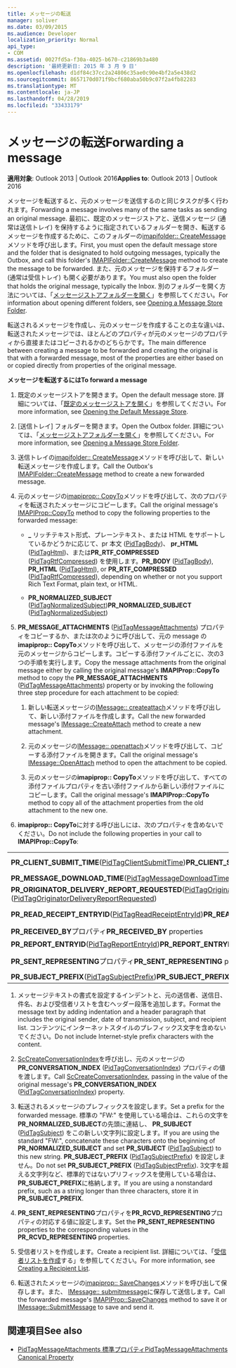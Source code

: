 ```yaml
---
title: メッセージの転送
manager: soliver
ms.date: 03/09/2015
ms.audience: Developer
localization_priority: Normal
api_type:
- COM
ms.assetid: 0027fd5a-f30a-4025-b670-c21869b3a480
description: '最終更新日: 2015 年 3 月 9 日'
ms.openlocfilehash: d1df84c37cc2a24806c35ae0c90e4bf2a5e438d2
ms.sourcegitcommit: 8657170d071f9bcf680aba50b9c07f2a4fb82283
ms.translationtype: MT
ms.contentlocale: ja-JP
ms.lasthandoff: 04/28/2019
ms.locfileid: "33433179"
---
```

# <a name="forwarding-a-message"></a><span data-ttu-id="16d7c-103">メッセージの転送</span><span class="sxs-lookup"><span data-stu-id="16d7c-103">Forwarding a message</span></span>

<span data-ttu-id="16d7c-104">**適用対象**: Outlook 2013 | Outlook 2016</span><span class="sxs-lookup"><span data-stu-id="16d7c-104">**Applies to**: Outlook 2013 | Outlook 2016</span></span> 
  
<span data-ttu-id="16d7c-105">メッセージを転送すると、元のメッセージを送信するのと同じタスクが多く行われます。</span><span class="sxs-lookup"><span data-stu-id="16d7c-105">Forwarding a message involves many of the same tasks as sending an original message.</span></span> <span data-ttu-id="16d7c-106">最初に、既定のメッセージストアと、送信メッセージ (通常は送信トレイ) を保持するように指定されているフォルダーを開き、転送するメッセージを作成するために、このフォルダーの[imapifolder:: CreateMessage](imapifolder-createmessage.md)メソッドを呼び出します。</span><span class="sxs-lookup"><span data-stu-id="16d7c-106">First, you must open the default message store and the folder that is designated to hold outgoing messages, typically the Outbox, and call this folder's [IMAPIFolder::CreateMessage](imapifolder-createmessage.md) method to create the message to be forwarded.</span></span> <span data-ttu-id="16d7c-107">また、元のメッセージを保持するフォルダー (通常は受信トレイ) も開く必要があります。</span><span class="sxs-lookup"><span data-stu-id="16d7c-107">You must also open the folder that holds the original message, typically the Inbox.</span></span> <span data-ttu-id="16d7c-108">別のフォルダーを開く方法については、「[メッセージストアフォルダーを開く](opening-a-message-store-folder.md)」を参照してください。</span><span class="sxs-lookup"><span data-stu-id="16d7c-108">For information about opening different folders, see [Opening a Message Store Folder](opening-a-message-store-folder.md).</span></span>
  
<span data-ttu-id="16d7c-109">転送されるメッセージを作成し、元のメッセージを作成することの主な違いは、転送されたメッセージでは、ほとんどのプロパティが元のメッセージのプロパティから直接またはコピーされるかのどちらかです。</span><span class="sxs-lookup"><span data-stu-id="16d7c-109">The main difference between creating a message to be forwarded and creating the original is that with a forwarded message, most of the properties are either based on or copied directly from properties of the original message.</span></span> 
  
<span data-ttu-id="16d7c-110">**メッセージを転送するには**</span><span class="sxs-lookup"><span data-stu-id="16d7c-110">**To forward a message**</span></span>
  
1. <span data-ttu-id="16d7c-111">既定のメッセージストアを開きます。</span><span class="sxs-lookup"><span data-stu-id="16d7c-111">Open the default message store.</span></span> <span data-ttu-id="16d7c-112">詳細については、「[既定のメッセージストアを開く](opening-the-default-message-store.md)」を参照してください。</span><span class="sxs-lookup"><span data-stu-id="16d7c-112">For more information, see [Opening the Default Message Store](opening-the-default-message-store.md).</span></span>
    
2. <span data-ttu-id="16d7c-113">[送信トレイ] フォルダーを開きます。</span><span class="sxs-lookup"><span data-stu-id="16d7c-113">Open the Outbox folder.</span></span> <span data-ttu-id="16d7c-114">詳細については、「[メッセージストアフォルダーを開く](opening-a-message-store-folder.md)」を参照してください。</span><span class="sxs-lookup"><span data-stu-id="16d7c-114">For more information, see [Opening a Message Store Folder](opening-a-message-store-folder.md).</span></span>
    
3. <span data-ttu-id="16d7c-115">送信トレイの[imapifolder:: CreateMessage](imapifolder-createmessage.md)メソッドを呼び出して、新しい転送メッセージを作成します。</span><span class="sxs-lookup"><span data-stu-id="16d7c-115">Call the Outbox's [IMAPIFolder::CreateMessage](imapifolder-createmessage.md) method to create a new forwarded message.</span></span> 
    
4. <span data-ttu-id="16d7c-116">元のメッセージの[imapiprop:: CopyTo](imapiprop-copyto.md)メソッドを呼び出して、次のプロパティを転送されたメッセージにコピーします。</span><span class="sxs-lookup"><span data-stu-id="16d7c-116">Call the original message's [IMAPIProp::CopyTo](imapiprop-copyto.md) method to copy the following properties to the forwarded message:</span></span> 
    
   - <span data-ttu-id="16d7c-117">**\_** リッチテキスト形式、プレーンテキスト、または HTML をサポートしているかどうかに応じて、pr 本文 ([PidTagBody](pidtagbody-canonical-property.md))、 **pr\_HTML** ([PidTagHtml](pidtaghtml-canonical-property.md))、または**PR_RTF_COMPRESSED** ([PidTagRtfCompressed](pidtagrtfcompressed-canonical-property.md)) を使用します。</span><span class="sxs-lookup"><span data-stu-id="16d7c-117">**PR\_BODY** ([PidTagBody](pidtagbody-canonical-property.md)), **PR\_HTML** ([PidTagHtml](pidtaghtml-canonical-property.md)), or **PR_RTF_COMPRESSED** ([PidTagRtfCompressed](pidtagrtfcompressed-canonical-property.md)), depending on whether or not you support Rich Text Format, plain text, or HTML.</span></span>
    
   - <span data-ttu-id="16d7c-118">**PR\_NORMALIZED_SUBJECT** ([PidTagNormalizedSubject](pidtagnormalizedsubject-canonical-property.md))</span><span class="sxs-lookup"><span data-stu-id="16d7c-118">**PR\_NORMALIZED_SUBJECT** ([PidTagNormalizedSubject](pidtagnormalizedsubject-canonical-property.md))</span></span> 
    
5. <span data-ttu-id="16d7c-119">**PR_MESSAGE_ATTACHMENTS** ([PidTagMessageAttachments](pidtagmessageattachments-canonical-property.md)) プロパティをコピーするか、または次のように呼び出して、元の message の**imapiprop:: CopyTo**メソッドを呼び出して、メッセージの添付ファイルを元のメッセージからコピーします。コピーする添付ファイルごとに、次の3つの手順を実行します。</span><span class="sxs-lookup"><span data-stu-id="16d7c-119">Copy the message attachments from the original message either by calling the original message's **IMAPIProp::CopyTo** method to copy the **PR_MESSAGE_ATTACHMENTS** ([PidTagMessageAttachments](pidtagmessageattachments-canonical-property.md)) property or by invoking the following three step procedure for each attachment to be copied:</span></span>
    
   1. <span data-ttu-id="16d7c-120">新しい転送メッセージの[IMessage:: createattach](imessage-createattach.md)メソッドを呼び出して、新しい添付ファイルを作成します。</span><span class="sxs-lookup"><span data-stu-id="16d7c-120">Call the new forwarded message's [IMessage::CreateAttach](imessage-createattach.md) method to create a new attachment.</span></span> 
      
   2. <span data-ttu-id="16d7c-121">元のメッセージの[IMessage:: openattach](imessage-openattach.md)メソッドを呼び出して、コピーする添付ファイルを開きます。</span><span class="sxs-lookup"><span data-stu-id="16d7c-121">Call the original message's [IMessage::OpenAttach](imessage-openattach.md) method to open the attachment to be copied.</span></span> 
      
   3. <span data-ttu-id="16d7c-122">元のメッセージの**imapiprop:: CopyTo**メソッドを呼び出して、すべての添付ファイルプロパティを古い添付ファイルから新しい添付ファイルにコピーします。</span><span class="sxs-lookup"><span data-stu-id="16d7c-122">Call the original message's **IMAPIProp::CopyTo** method to copy all of the attachment properties from the old attachment to the new one.</span></span> 
    
6. <span data-ttu-id="16d7c-123">**imapiprop:: CopyTo**に対する呼び出しには、次のプロパティを含めないでください。</span><span class="sxs-lookup"><span data-stu-id="16d7c-123">Do not include the following properties in your call to **IMAPIProp::CopyTo**:</span></span> 
    
|||
|:-----|:-----|
|<span data-ttu-id="16d7c-124">**PR_CLIENT_SUBMIT_TIME**([PidTagClientSubmitTime](pidtagclientsubmittime-canonical-property.md))</span><span class="sxs-lookup"><span data-stu-id="16d7c-124">**PR_CLIENT_SUBMIT_TIME** ([PidTagClientSubmitTime](pidtagclientsubmittime-canonical-property.md))</span></span>  <br/> |<span data-ttu-id="16d7c-125">**PR_MESSAGE_DELIVERY_TIME**([PidTagMessageDeliveryTime](pidtagmessagedeliverytime-canonical-property.md))</span><span class="sxs-lookup"><span data-stu-id="16d7c-125">**PR_MESSAGE_DELIVERY_TIME** ([PidTagMessageDeliveryTime](pidtagmessagedeliverytime-canonical-property.md))</span></span>  <br/> |
|<span data-ttu-id="16d7c-126">**PR_MESSAGE_DOWNLOAD_TIME**([PidTagMessageDownloadTime](pidtagmessagedownloadtime-canonical-property.md))</span><span class="sxs-lookup"><span data-stu-id="16d7c-126">**PR_MESSAGE_DOWNLOAD_TIME** ([PidTagMessageDownloadTime](pidtagmessagedownloadtime-canonical-property.md))</span></span>  <br/> |<span data-ttu-id="16d7c-127">**PR_MESSAGE_FLAGS**([PidTagMessageFlags](pidtagmessageflags-canonical-property.md))</span><span class="sxs-lookup"><span data-stu-id="16d7c-127">**PR_MESSAGE_FLAGS** ([PidTagMessageFlags](pidtagmessageflags-canonical-property.md))</span></span>  <br/> |
|<span data-ttu-id="16d7c-128">**PR_ORIGINATOR_DELIVERY_REPORT_REQUESTED**([PidTagOriginatorDeliveryReportRequested](pidtagoriginatordeliveryreportrequested-canonical-property.md))</span><span class="sxs-lookup"><span data-stu-id="16d7c-128">**PR_ORIGINATOR_DELIVERY_REPORT_REQUESTED** ([PidTagOriginatorDeliveryReportRequested](pidtagoriginatordeliveryreportrequested-canonical-property.md))</span></span>  <br/> |<span data-ttu-id="16d7c-129">**PR_RCVD_REPRESENTING**プロパティ</span><span class="sxs-lookup"><span data-stu-id="16d7c-129">**PR_RCVD_REPRESENTING** properties</span></span>  <br/> |
|<span data-ttu-id="16d7c-130">**PR_READ_RECEIPT_ENTRYID**([PidTagReadReceiptEntryId](pidtagreadreceiptentryid-canonical-property.md))</span><span class="sxs-lookup"><span data-stu-id="16d7c-130">**PR_READ_RECEIPT_ENTRYID** ([PidTagReadReceiptEntryId](pidtagreadreceiptentryid-canonical-property.md))</span></span>  <br/> |<span data-ttu-id="16d7c-131">**PR_READ_RECEIPT_REQUESTED**([PidTagReadReceiptRequested](pidtagreadreceiptrequested-canonical-property.md))</span><span class="sxs-lookup"><span data-stu-id="16d7c-131">**PR_READ_RECEIPT_REQUESTED** ([PidTagReadReceiptRequested](pidtagreadreceiptrequested-canonical-property.md))</span></span>  <br/> |
|<span data-ttu-id="16d7c-132">**PR_RECEIVED_BY**プロパティ</span><span class="sxs-lookup"><span data-stu-id="16d7c-132">**PR_RECEIVED_BY** properties</span></span>  <br/> |<span data-ttu-id="16d7c-133">**PR_REPLY_RECIPIENT**プロパティ</span><span class="sxs-lookup"><span data-stu-id="16d7c-133">**PR_REPLY_RECIPIENT** properties</span></span>  <br/> |
|<span data-ttu-id="16d7c-134">**PR_REPORT_ENTRYID**([PidTagReportEntryId](pidtagreportentryid-canonical-property.md))</span><span class="sxs-lookup"><span data-stu-id="16d7c-134">**PR_REPORT_ENTRYID** ([PidTagReportEntryId](pidtagreportentryid-canonical-property.md))</span></span>  <br/> |<span data-ttu-id="16d7c-135">**PR_SENDER**プロパティ</span><span class="sxs-lookup"><span data-stu-id="16d7c-135">**PR_SENDER** properties</span></span>  <br/> |
|<span data-ttu-id="16d7c-136">**PR_SENT_REPRESENTING**プロパティ</span><span class="sxs-lookup"><span data-stu-id="16d7c-136">**PR_SENT_REPRESENTING** properties</span></span>  <br/> |<span data-ttu-id="16d7c-137">**PR_SENTMAIL_ENTRYID**([PidTagSentMailEntryId](pidtagsentmailentryid-canonical-property.md))</span><span class="sxs-lookup"><span data-stu-id="16d7c-137">**PR_SENTMAIL_ENTRYID** ([PidTagSentMailEntryId](pidtagsentmailentryid-canonical-property.md))</span></span>  <br/> |
|<span data-ttu-id="16d7c-138">**PR_SUBJECT_PREFIX**([PidTagSubjectPrefix](pidtagsubjectprefix-canonical-property.md))</span><span class="sxs-lookup"><span data-stu-id="16d7c-138">**PR_SUBJECT_PREFIX** ([PidTagSubjectPrefix](pidtagsubjectprefix-canonical-property.md))</span></span>  <br/> | <br/> |
   
1. <span data-ttu-id="16d7c-139">メッセージテキストの書式を設定するインデントと、元の送信者、送信日、件名、および受信者リストを含むヘッダー段落を追加します。</span><span class="sxs-lookup"><span data-stu-id="16d7c-139">Format the message text by adding indentation and a header paragraph that includes the original sender, date of transmission, subject, and recipient list.</span></span> <span data-ttu-id="16d7c-140">コンテンツにインターネットスタイルのプレフィックス文字を含めないでください。</span><span class="sxs-lookup"><span data-stu-id="16d7c-140">Do not include Internet-style prefix characters with the content.</span></span>
    
2. <span data-ttu-id="16d7c-141">[ScCreateConversationIndex](sccreateconversationindex.md)を呼び出し、元のメッセージの**PR_CONVERSATION_INDEX** ([PidTagConversationIndex](pidtagconversationindex-canonical-property.md)) プロパティの値を渡します。</span><span class="sxs-lookup"><span data-stu-id="16d7c-141">Call [ScCreateConversationIndex](sccreateconversationindex.md), passing in the value of the original message's **PR_CONVERSATION_INDEX** ([PidTagConversationIndex](pidtagconversationindex-canonical-property.md)) property.</span></span>
    
3. <span data-ttu-id="16d7c-142">転送されるメッセージのプレフィックスを設定します。</span><span class="sxs-lookup"><span data-stu-id="16d7c-142">Set a prefix for the forwarded message.</span></span> <span data-ttu-id="16d7c-143">標準の "FW:" を使用している場合は、これらの文字を**PR_NORMALIZED_SUBJECT**の先頭に連結し、 **PR_SUBJECT** ([PidTagSubject](pidtagsubject-canonical-property.md)) をこの新しい文字列に設定します。</span><span class="sxs-lookup"><span data-stu-id="16d7c-143">If you are using the standard "FW:", concatenate these characters onto the beginning of **PR_NORMALIZED_SUBJECT** and set **PR_SUBJECT** ([PidTagSubject](pidtagsubject-canonical-property.md)) to this new string.</span></span> <span data-ttu-id="16d7c-144">**PR_SUBJECT_PREFIX** ([PidTagSubjectPrefix](pidtagsubjectprefix-canonical-property.md)) を設定しません。</span><span class="sxs-lookup"><span data-stu-id="16d7c-144">Do not set **PR_SUBJECT_PREFIX** ([PidTagSubjectPrefix](pidtagsubjectprefix-canonical-property.md)).</span></span> <span data-ttu-id="16d7c-145">3文字を超える文字列など、標準的ではないプリフィックスを使用している場合は、 **PR_SUBJECT_PREFIX**に格納します。</span><span class="sxs-lookup"><span data-stu-id="16d7c-145">If you are using a nonstandard prefix, such as a string longer than three characters, store it in **PR_SUBJECT_PREFIX**.</span></span> 
    
4. <span data-ttu-id="16d7c-146">**PR_SENT_REPRESENTING**プロパティを**PR_RCVD_REPRESENTING**プロパティの対応する値に設定します。</span><span class="sxs-lookup"><span data-stu-id="16d7c-146">Set the **PR_SENT_REPRESENTING** properties to the corresponding values in the **PR_RCVD_REPRESENTING** properties.</span></span> 
    
5. <span data-ttu-id="16d7c-147">受信者リストを作成します。</span><span class="sxs-lookup"><span data-stu-id="16d7c-147">Create a recipient list.</span></span> <span data-ttu-id="16d7c-148">詳細については、「[受信者リストを作成](creating-a-recipient-list.md)する」を参照してください。</span><span class="sxs-lookup"><span data-stu-id="16d7c-148">For more information, see [Creating a Recipient List](creating-a-recipient-list.md).</span></span>
    
6. <span data-ttu-id="16d7c-149">転送されたメッセージの[imapiprop:: SaveChanges](imapiprop-savechanges.md)メソッドを呼び出して保存します。また、 [IMessage:: submitmessage](imessage-submitmessage.md)に保存して送信します。</span><span class="sxs-lookup"><span data-stu-id="16d7c-149">Call the forwarded message's [IMAPIProp::SaveChanges](imapiprop-savechanges.md) method to save it or [IMessage::SubmitMessage](imessage-submitmessage.md) to save and send it.</span></span> 
    
## <a name="see-also"></a><span data-ttu-id="16d7c-150">関連項目</span><span class="sxs-lookup"><span data-stu-id="16d7c-150">See also</span></span>

- [<span data-ttu-id="16d7c-151">PidTagMessageAttachments 標準プロパティ</span><span class="sxs-lookup"><span data-stu-id="16d7c-151">PidTagMessageAttachments Canonical Property</span></span>](pidtagmessageattachments-canonical-property.md)

